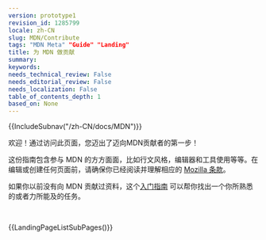 ```yaml
---
version: prototype1
revision_id: 1285799
locale: zh-CN
slug: MDN/Contribute
tags: "MDN Meta" "Guide" "Landing"
title: 为 MDN 做贡献
summary: 
keywords: 
needs_technical_review: False
needs_editorial_review: False
needs_localization: False
table_of_contents_depth: 1
based_on: None
---
```

<div>{{IncludeSubnav("/zh-CN/docs/MDN")}}</div>

<p>欢迎！通过访问此页面，您迈出了迈向MDN贡献者的第一步！</p>

<p><span class="seoSummary">这份指南包含参与 MDN 的方方面面，比如行文风格，编辑器和工具使用等等。在编辑或创建任何页面前，请确保你已经阅读并理解相应的 <a href="https://www.mozilla.org/zh-CN/about/legal/terms/mozilla/">Mozilla 条款</a>。 </span></p>

<p>如果你以前没有向 MDN 贡献过资料，这个<a href="/zh-CN/docs/MDN/Getting_started">入门指南</a> 可以帮你找出一个你所熟悉的或者力所能及的任务。</p>

<div class="row topicpage-table">&nbsp;</div>

<p>{{LandingPageListSubPages()}}</p>

